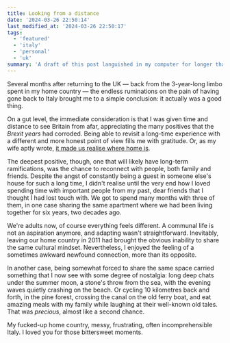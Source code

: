 ```yaml
---
title: Looking from a distance
date: '2024-03-26 22:50:14'
last_modified_at: '2024-03-26 22:50:17'
tags:
  - 'featured'
  - 'italy'
  - 'personal'
  - 'uk'
summary: 'A draft of this post languished in my computer for longer than two months. Pessimistic, self-deprecating, depressing, bad. So, I wiped it out, and started from scratch.'
---
```

Several months after returning to the UK — back from the 3-year-long limbo spent in my home country — the endless ruminations on the pain of having gone back to Italy brought me to a simple conclusion: it actually was a good thing.

On a gut level, the immediate consideration is that I was given time and distance to see Britain from afar, appreciating the many positives that the *Brexit years* had corroded. Being able to revisit a long-time experience with a different and more honest point of view fills me with gratitude. Or, as my wife aptly wrote, [it made us realise where home is](https://silviamaggidesign.com/personal/home-again/).

The deepest positive, though, one that will likely have long-term ramifications, was the chance to reconnect with people, both family and friends. Despite the angst of constantly being a guest in someone else's house for such a long time, I didn't realise until the very end how I loved spending time with important people from my past, dear friends that I thought I had lost touch with. We got to spend many months with three of them, in one case sharing the same apartment where we had been living together for six years, two decades ago.

We're adults now, of course everything feels different. A communal life is not an aspiration anymore, and adapting wasn't straightforward. Inevitably, leaving our home country in 2011 had brought the obvious inability to share the same cultural mindset. Nevertheless, I enjoyed the feeling of a sometimes awkward newfound connection, more than its opposite.

In another case, being somewhat forced to share the same space carried something that I now see with some degree of nostalgia: long deep chats under the summer moon, a stone's throw from the sea, with the evening waves quietly crashing on the beach. Or cycling 10 kilometres back and forth, in the pine forest, crossing the canal on the old ferry boat, and eat amazing meals with my family while laughing at their well-known old tales. That was *precious*, almost like a second chance.

My fucked-up home country, messy, frustrating, often incomprehensible Italy. I loved you for those bittersweet moments.